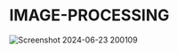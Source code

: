 # IMAGE-PROCESSING
![Screenshot 2024-06-23 200109](https://github.com/utkarshsinghlpu/image_processing/assets/115650693/5e3aae7c-7286-4b29-b2cd-52b1bb58bb9e)


